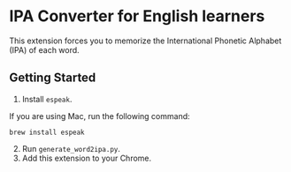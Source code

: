 # IPA Converter for English learners
This extension forces you to memorize the International Phonetic Alphabet (IPA) of each word.
## Getting Started
1. Install `espeak`.

If you are using Mac, run the following command:
```
brew install espeak
```
2. Run `generate_word2ipa.py`.
3. Add this extension to your Chrome.
